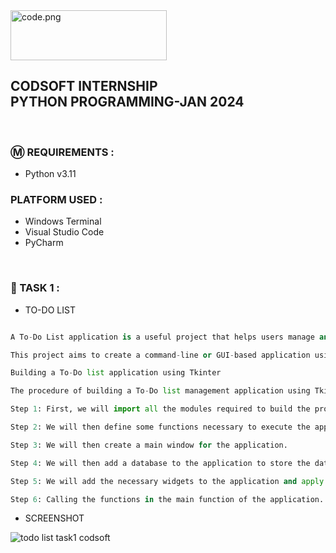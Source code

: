 <img src="https://github.com/SriranjaniSasikumar/CODSOFT/assets/126678293/3c37c647-e97f-489a-89ae-4c2afa31c90d" width="250px" height="80px" alt="code.png">

<h2> CODSOFT INTERNSHIP</br>PYTHON PROGRAMMING-JAN 2024 </h2>

</br>

### Ⓜ️ REQUIREMENTS :

- Python v3.11

### PLATFORM USED :

- Windows Terminal
- Visual Studio Code
- PyCharm

</br>

### 📝 TASK 1 :

- TO-DO LIST
  
 ```py

A To-Do List application is a useful project that helps users manage and organize their tasks efficiently.

This project aims to create a command-line or GUI-based application using Python, allowing users to create, update, and track their to-do lists.

Building a To-Do list application using Tkinter 

The procedure of building a To-Do list management application using Tkinter is divided into several steps. These steps are shown below:

Step 1: First, we will import all the modules required to build the project.

Step 2: We will then define some functions necessary to execute the application.

Step 3: We will then create a main window for the application.

Step 4: We will then add a database to the application to store the data.

Step 5: We will add the necessary widgets to the application and apply the event triggers.

Step 6: Calling the functions in the main function of the application.

```
- SCREENSHOT
  
![todo list task1 codsoft](https://github.com/SriranjaniSasikumar/CODSOFT/assets/126678293/823841ae-ef6b-4d2d-99f4-c118aeb378af)


</br>

